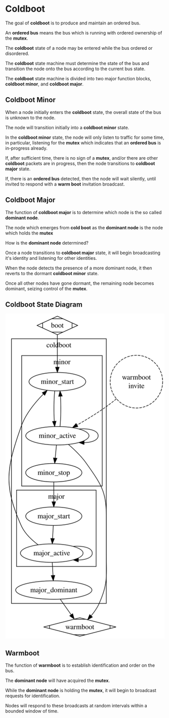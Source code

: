 
# **Coldboot**

The goal of **coldboot** is to produce and maintain an ordered bus. 

An **ordered bus** means the bus which is running with ordered ownership of the **mutex**.  

The **coldboot** state of a node may be entered while the bus ordered or disordered.

The **coldboot** state machine must determine the state of the bus and transition the node onto the bus according to the current bus state.

The **coldboot** state machine is divided into two major function blocks, **coldboot minor**, and **coldboot major**.

## **Coldboot Minor**

When a node initially enters the **coldboot** state, the overall state of the bus is unknown to the node.

The node will transition initially into a **coldboot minor** state.

In the **coldboot minor** state, the node will only listen to traffic for some time, in particular, listening for the **mutex** which indicates that an **ordered bus** is in-progress already.

If, after sufficient time, there is no sign of a **mutex**, and/or there are other **coldboot** packets are in progress, then the node transitions to **coldboot major** state.

If, there is an **ordered bus** detected, then the node will wait silently, until invited to respond with a **warm boot** invitation broadcast.

## **Coldboot Major**

The function of **coldboot major** is to determine which node is the so called **dominant node**.

The node which emerges from **cold boot** as the **dominant node** is the node which holds the **mutex** 

How is the **dominant node** determined? 

Once a node transitions to **coldboot major** state, it will begin broadcasting it's identity and listening for other identities.

When the node detects the presence of a more dominant node, it then reverts to the dormant **coldboot minor** state.

Once all other nodes have gone dormant, the remaining node becomes dominant, seizing control of the **mutex**.

## **Coldboot State Diagram**

![](assets/coldboot.dot.svg)

## **Warmboot**

The function of **warmboot** is to establish identification and order on the bus.

The **dominant node** will have acquired the **mutex**. 

While the **dominant node** is holding the **mutex**, it will begin to broadcast requests for identification.

Nodes will respond to these broadcasts at random intervals within a bounded window of time.



